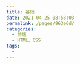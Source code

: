 ```yaml
---
title: 基础
date: 2021-04-25 08:58:03
permalink: /pages/963e6d/
categories:
  - 前端
  - HTML、CSS
tags:
  - 
---
```


